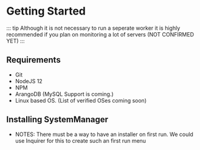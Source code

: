 # Getting Started
::: tip
Although it is not necessary to run a seperate worker it is highly recommended if you plan on monitoring a lot of servers (NOT CONFIRMED YET)
:::

## Requirements
- Git
- NodeJS 12
- NPM
- ArangoDB (MySQL Support is coming.)
- Linux based OS. (List of verified OSes coming soon)

## Installing SystemManager

- NOTES: There must be a way to have an installer on first run. We could use Inquirer for this to create such an first run menu
